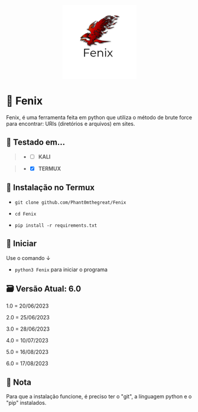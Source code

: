 <p align="center">

  <img width="200" height="200" src="20230617_170556_0000.png">
  
# 🦅 Fenix
Fenix, é uma ferramenta feita em python que utiliza o método de brute force para encontrar: URIs (diretórios e arquivos) em sites.

## 🧪 Testado em...
 > - - [ ] **KALI** 

 > - - [x] **TERMUX** 

## 🔧 Instalação no Termux



 - `git clone github.com/Phant0mthegreat/Fenix`

 - `cd Fenix`
   
 - `pip install -r requirements.txt`

## 💉 Iniciar
Use o comando ↓
 - `python3 Fenix`
para iniciar o programa

## 🗃️ Versão Atual: 6.0
1.0 = 20/06/2023

2.0 = 25/06/2023

3.0 = 28/06/2023

4.0 = 10/07/2023

5.0 = 16/08/2023

6.0 = 17/08/2023
## 📜 Nota
Para que a instalação funcione, é preciso ter o "git", a línguagem python e o "pip" instalados.
